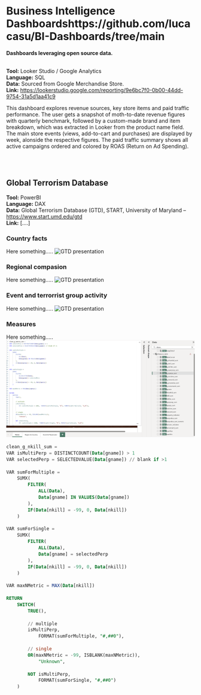 # Business Intelligence Dashboardshttps://github.com/lucacasu/BI-Dashboards/tree/main
**Dashboards leveraging open source data.**
 <br>
 <br>

**Tool:** Looker Studio / Google Analytics <br>
**Language:** SQL <br>
**Data:** Sourced from Google Merchandise Store. <br>
**Link:** https://lookerstudio.google.com/reporting/9e6bc7f0-0b00-44dd-9754-31a5d1aa41c9

This dashboard explores revenue sources, key store items and paid traffic performance. The user gets a snapshot of moth-to-date revenue figures with quarterly benchmark, followed by a custom-made brand and item breakdown, which was extracted in Looker from the product name field. The main store events (views, add-to-cart and purchases) are displayed by week, alonside the respective figures. The paid traffic summary shows all active campaigns ordered and colored by ROAS (Return on Ad Spending).


 <br>
 <br>


## Global Terrorism Database
**Tool:** PowerBI <br>
**Language:** DAX <br>
**Data:** Global Terrorism Database (GTD), START, University of Maryland – https://www.start.umd.edu/gtd <br>
**Link:** [....]




### Country facts
Here something.....
![GTD presentation](video/GTD_presentation_take_1.gif)




### Regional compasion
Here something.....
![GTD presentation](video/GTD_presentation_take_2.gif)



### Event and terrorrist group activity
Here something.....
![GTD presentation](video/GTD_presentation_take_3.gif)



### Measures
Here something.....
![img](video/measures.png)



```sql
clean_g_nkill_sum = 
VAR isMultiPerp = DISTINCTCOUNT(Data[gname]) > 1
VAR selectedPerp = SELECTEDVALUE(Data[gname]) // blank if >1

VAR sumForMultiple =
    SUMX(
        FILTER(
            ALL(Data),
            Data[gname] IN VALUES(Data[gname])
        ),
        IF(Data[nkill] = -99, 0, Data[nkill])
    )

VAR sumForSingle =
    SUMX(
        FILTER(
            ALL(Data),
            Data[gname] = selectedPerp
        ),
        IF(Data[nkill] = -99, 0, Data[nkill])
    )

VAR maxNMetric = MAX(Data[nkill])

RETURN
    SWITCH(
        TRUE(),

        // multiple
        isMultiPerp,
            FORMAT(sumForMultiple, "#,##0"),

        // single
        OR(maxNMetric = -99, ISBLANK(maxNMetric)),
            "Unknown",

        NOT isMultiPerp,
            FORMAT(sumForSingle, "#,##0")
    )

```
